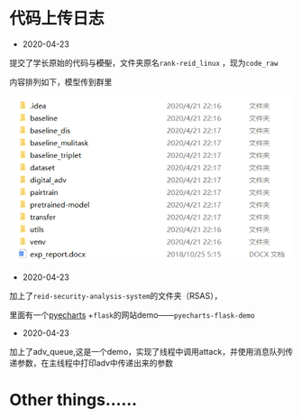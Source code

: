 # 代码上传日志

- 2020-04-23

提交了学长原始的代码与~~模型~~，文件夹原名`rank-reid_linux`  ，现为`code_raw` 

内容排列如下，模型传到群里

![image-20200421222306369](README/image-20200421222306369.png)



- 2020-04-23

加上了`reid-security-analysis-system`的文件夹（RSAS），

里面有一个[pyecharts](https://pyecharts.org/) +`flask`的网站demo——`pyecharts-flask-demo`



* 2020-04-23

加上了adv_queue,这是一个demo，实现了线程中调用attack，并使用消息队列传递参数，在主线程中打印adv中传递出来的参数

# Other things……

